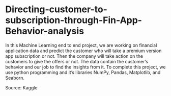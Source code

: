 # Directing-customer-to-subscription-through-Fin-App-Behavior-analysis
In this Machine Learning end to end project, we are working on financial application data and predict the customer who will take a premium version app subscription or not. Then the company will take action on the customers to give the offers or not. The data contain the customer’s behavior and our job to find the insights from it. To complete this project, we use python programming and it’s libraries NumPy, Pandas, Matplotlib, and Seaborn. 

Source: Kaggle
